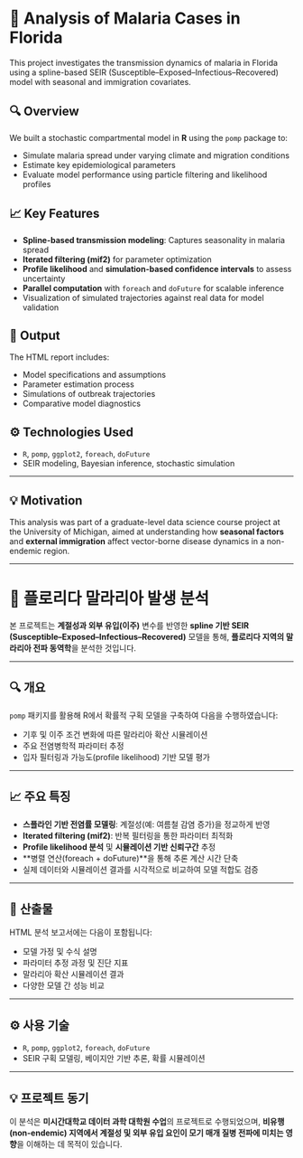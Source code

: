 # 🦟 Analysis of Malaria Cases in Florida

This project investigates the transmission dynamics of malaria in Florida using a spline-based SEIR (Susceptible–Exposed–Infectious–Recovered) model with seasonal and immigration covariates.

## 🔍 Overview
We built a stochastic compartmental model in **R** using the `pomp` package to:
- Simulate malaria spread under varying climate and migration conditions
- Estimate key epidemiological parameters
- Evaluate model performance using particle filtering and likelihood profiles

## 📈 Key Features
- **Spline-based transmission modeling**: Captures seasonality in malaria spread  
- **Iterated filtering (mif2)** for parameter optimization  
- **Profile likelihood** and **simulation-based confidence intervals** to assess uncertainty  
- **Parallel computation** with `foreach` and `doFuture` for scalable inference  
- Visualization of simulated trajectories against real data for model validation

## 📁 Output
The HTML report includes:
- Model specifications and assumptions  
- Parameter estimation process  
- Simulations of outbreak trajectories  
- Comparative model diagnostics

## ⚙️ Technologies Used
- `R`, `pomp`, `ggplot2`, `foreach`, `doFuture`  
- SEIR modeling, Bayesian inference, stochastic simulation

---

## 💡 Motivation
This analysis was part of a graduate-level data science course project at the University of Michigan, aimed at understanding how **seasonal factors** and **external immigration** affect vector-borne disease dynamics in a non-endemic region.

---

# 🦟 플로리다 말라리아 발생 분석

본 프로젝트는 **계절성과 외부 유입(이주)** 변수를 반영한 **spline 기반 SEIR (Susceptible–Exposed–Infectious–Recovered)** 모델을 통해, **플로리다 지역의 말라리아 전파 동역학**을 분석한 것입니다.

---

## 🔍 개요

`pomp` 패키지를 활용해 R에서 확률적 구획 모델을 구축하여 다음을 수행하였습니다:

- 기후 및 이주 조건 변화에 따른 말라리아 확산 시뮬레이션  
- 주요 전염병학적 파라미터 추정  
- 입자 필터링과 가능도(profile likelihood) 기반 모델 평가  

---

## 📈 주요 특징

- **스플라인 기반 전염률 모델링**: 계절성(예: 여름철 감염 증가)을 정교하게 반영  
- **Iterated filtering (mif2)**: 반복 필터링을 통한 파라미터 최적화  
- **Profile likelihood 분석** 및 **시뮬레이션 기반 신뢰구간** 추정  
- **병렬 연산(foreach + doFuture)**을 통해 추론 계산 시간 단축  
- 실제 데이터와 시뮬레이션 결과를 시각적으로 비교하여 모델 적합도 검증  

---

## 📁 산출물

HTML 분석 보고서에는 다음이 포함됩니다:

- 모델 가정 및 수식 설명  
- 파라미터 추정 과정 및 진단 지표  
- 말라리아 확산 시뮬레이션 결과  
- 다양한 모델 간 성능 비교  

---

## ⚙️ 사용 기술

- `R`, `pomp`, `ggplot2`, `foreach`, `doFuture`  
- SEIR 구획 모델링, 베이지안 기반 추론, 확률 시뮬레이션  

---

## 💡 프로젝트 동기

이 분석은 **미시간대학교 데이터 과학 대학원 수업**의 프로젝트로 수행되었으며, **비유행(non-endemic) 지역에서 계절성 및 외부 유입 요인이 모기 매개 질병 전파에 미치는 영향**을 이해하는 데 목적이 있습니다.

